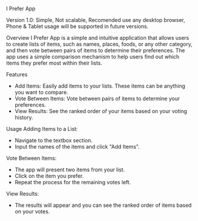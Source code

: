 I Prefer App

Version 1.0: Simple, Not scalable, Recomended use any desktop browser, Phone & Tablet usage will be supported in future versions.

Overview
I Prefer App is a simple and intuitive application that allows users to create lists of items, such as names, places, foods, or any other category, and then vote between pairs of items to determine their preferences. The app uses a simple comparison mechanism to help users find out which items they prefer most within their lists.

Features
- Add Items: Easily add items to your lists. These items can be anything you want to compare.
- Vote Between Items: Vote between pairs of items to determine your preferences.
- View Results: See the ranked order of your items based on your voting history.

Usage
Adding Items to a List:
- Navigate to the textbox section.
- Input the names of the items and click "Add Items".
  
Vote Between Items:
- The app will present two items from your list.
- Click on the item you prefer.
- Repeat the process for the remaining votes left.

View Results:
- The results will appear and you can see the ranked order of items based on your votes.
